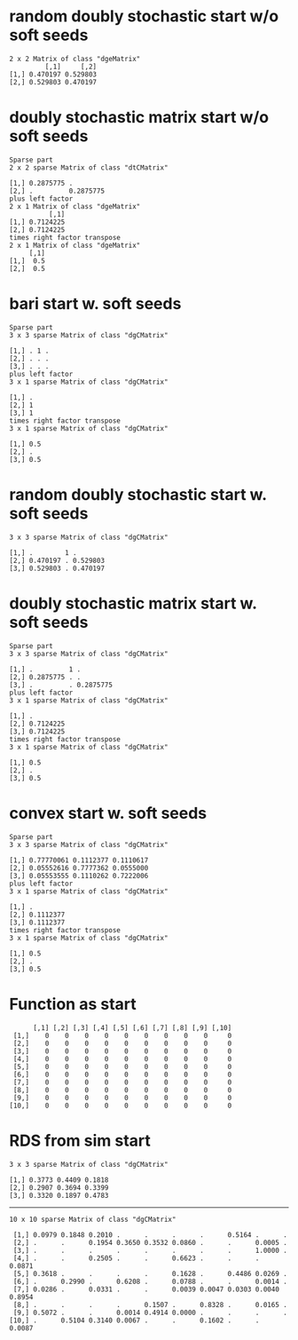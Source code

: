 # random doubly stochastic start w/o soft seeds

    2 x 2 Matrix of class "dgeMatrix"
             [,1]     [,2]
    [1,] 0.470197 0.529803
    [2,] 0.529803 0.470197

# doubly stochastic matrix start w/o soft seeds

    Sparse part
    2 x 2 sparse Matrix of class "dtCMatrix"
                            
    [1,] 0.2875775 .        
    [2,] .         0.2875775
    plus left factor
    2 x 1 Matrix of class "dgeMatrix"
              [,1]
    [1,] 0.7124225
    [2,] 0.7124225
    times right factor transpose
    2 x 1 Matrix of class "dgeMatrix"
         [,1]
    [1,]  0.5
    [2,]  0.5

# bari start w. soft seeds

    Sparse part
    3 x 3 sparse Matrix of class "dgCMatrix"
              
    [1,] . 1 .
    [2,] . . .
    [3,] . . .
    plus left factor
    3 x 1 sparse Matrix of class "dgCMatrix"
          
    [1,] .
    [2,] 1
    [3,] 1
    times right factor transpose
    3 x 1 sparse Matrix of class "dgCMatrix"
            
    [1,] 0.5
    [2,] .  
    [3,] 0.5

# random doubly stochastic start w. soft seeds

    3 x 3 sparse Matrix of class "dgCMatrix"
                            
    [1,] .        1 .       
    [2,] 0.470197 . 0.529803
    [3,] 0.529803 . 0.470197

# doubly stochastic matrix start w. soft seeds

    Sparse part
    3 x 3 sparse Matrix of class "dgCMatrix"
                              
    [1,] .         1 .        
    [2,] 0.2875775 . .        
    [3,] .         . 0.2875775
    plus left factor
    3 x 1 sparse Matrix of class "dgCMatrix"
                  
    [1,] .        
    [2,] 0.7124225
    [3,] 0.7124225
    times right factor transpose
    3 x 1 sparse Matrix of class "dgCMatrix"
            
    [1,] 0.5
    [2,] .  
    [3,] 0.5

# convex start w. soft seeds

    Sparse part
    3 x 3 sparse Matrix of class "dgCMatrix"
                                       
    [1,] 0.77770061 0.1112377 0.1110617
    [2,] 0.05552616 0.7777362 0.0555000
    [3,] 0.05553555 0.1110262 0.7222006
    plus left factor
    3 x 1 sparse Matrix of class "dgCMatrix"
                  
    [1,] .        
    [2,] 0.1112377
    [3,] 0.1112377
    times right factor transpose
    3 x 1 sparse Matrix of class "dgCMatrix"
            
    [1,] 0.5
    [2,] .  
    [3,] 0.5

# Function as start

          [,1] [,2] [,3] [,4] [,5] [,6] [,7] [,8] [,9] [,10]
     [1,]    0    0    0    0    0    0    0    0    0     0
     [2,]    0    0    0    0    0    0    0    0    0     0
     [3,]    0    0    0    0    0    0    0    0    0     0
     [4,]    0    0    0    0    0    0    0    0    0     0
     [5,]    0    0    0    0    0    0    0    0    0     0
     [6,]    0    0    0    0    0    0    0    0    0     0
     [7,]    0    0    0    0    0    0    0    0    0     0
     [8,]    0    0    0    0    0    0    0    0    0     0
     [9,]    0    0    0    0    0    0    0    0    0     0
    [10,]    0    0    0    0    0    0    0    0    0     0

# RDS from sim start

    3 x 3 sparse Matrix of class "dgCMatrix"
                             
    [1,] 0.3773 0.4409 0.1818
    [2,] 0.2907 0.3694 0.3399
    [3,] 0.3320 0.1897 0.4783

---

    10 x 10 sparse Matrix of class "dgCMatrix"
                                                                               
     [1,] 0.0979 0.1848 0.2010 .      .      .      .      0.5164 .      .     
     [2,] .      .      0.1954 0.3650 0.3532 0.0860 .      .      0.0005 .     
     [3,] .      .      .      .      .      .      .      .      1.0000 .     
     [4,] .      .      0.2505 .      .      0.6623 .      .      .      0.0871
     [5,] 0.3618 .      .      .      .      0.1628 .      0.4486 0.0269 .     
     [6,] .      0.2990 .      0.6208 .      0.0788 .      .      0.0014 .     
     [7,] 0.0286 .      0.0331 .      .      0.0039 0.0047 0.0303 0.0040 0.8954
     [8,] .      .      .      .      0.1507 .      0.8328 .      0.0165 .     
     [9,] 0.5072 .      .      0.0014 0.4914 0.0000 .      .      .      .     
    [10,] .      0.5104 0.3140 0.0067 .      .      0.1602 .      .      0.0087

